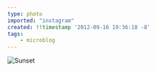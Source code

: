 ```yaml
---
type: photo
imported: "instagram"
created: !!timestamp '2012-09-16 19:36:18 -8'
tags:
    - microblog
---
```

![Sunset](/media/images/photos/2012/09/81c477c67c454592a969cff5529e3c6e.jpg)

